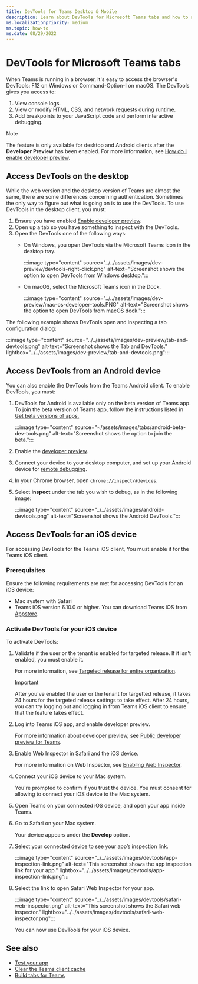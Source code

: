 ```yaml
---
title: DevTools for Teams Desktop & Mobile
description: Learn about DevTools for Microsoft Teams tabs and how to access and debug DevTools using Teams desktop or mobile client (Android).
ms.localizationpriority: medium
ms.topic: how-to
ms.date: 08/29/2022
---
```


# DevTools for Microsoft Teams tabs

When Teams is running in a browser, it's easy to access the browser's DevTools: F12 on Windows or Command-Option-I on macOS. The DevTools gives you access to:

1. View console logs.
1. View or modify HTML, CSS, and network requests during runtime.
1. Add breakpoints to your JavaScript code and perform interactive debugging.

> [!NOTE]
> The feature is only available for desktop and Android clients after the **Developer Preview** has been enabled. For more information, see [How do I enable developer preview](~/resources/dev-preview/developer-preview-intro.md).

## Access DevTools on the desktop

While the web version and the desktop version of Teams are almost the same, there are some differences concerning authentication. Sometimes the only way to figure out what is going on is to use the DevTools. To use DevTools in the desktop client, you must:

1. Ensure you have enabled [Enable developer preview](../../resources/dev-preview/developer-preview-intro.md#enable-developer-preview).
1. Open up a tab so you have something to inspect with the DevTools.
1. Open the DevTools one of the following ways:
    * On Windows, you open DevTools via the Microsoft Teams icon in the desktop tray.

      :::image type="content" source="../../assets/images/dev-preview/devtools-right-click.png" alt-text="Screenshot shows the option to open DevTools from Windows desktop.":::

    * On macOS, select the Microsoft Teams icon in the Dock.

      :::image type="content" source="../../assets/images/dev-preview/mac-os-developer-tools.PNG" alt-text="Screenshot shows the option to open DevTools from macOS dock.":::

The following example shows DevTools open and inspecting a tab configuration dialog:

   :::image type="content" source="../../assets/images/dev-preview/tab-and-devtools.png" alt-text="Screenshot shows the Tab and DevTools." lightbox="../../assets/images/dev-preview/tab-and-devtools.png":::

## Access DevTools from an Android device

You can also enable the DevTools from the Teams Android client. To enable DevTools, you must:

1. DevTools for Android is available only on the beta version of Teams app. To join the beta version of Teams app, follow the instructions listed in [Get beta versions of apps.](https://support.google.com/googleplay/answer/7003180?hl=en#:~:text=Get%20beta%20versions%20of%20apps)

   :::image type="content" source="~/assets/images/tabs/android-beta-dev-tools.png" alt-text="Screenshot shows the option to join the beta.":::

1. Enable the [developer preview](~/resources/dev-preview/developer-preview-intro.md).
1. Connect your device to your desktop computer, and set up your Android device for [remote debugging](https://developers.google.com/web/tools/chrome-devtools/remote-debugging/).
1. In your Chrome browser, open `chrome://inspect/#devices`.
1. Select **inspect** under the tab you wish to debug, as in the following image:

   :::image type="content" source="../../assets/images/android-devtools.png" alt-text="Screenshot shows the Android DevTools.":::

## Access DevTools for an iOS device

For accessing DevTools for the Teams iOS client, You must enable it for the Teams iOS client.

### Prerequisites

Ensure the following requirements are met for accessing DevTools for an iOS device:

* Mac system with Safari
* Teams iOS version 6.10.0 or higher. You can download Teams iOS from [Appstore](https://aka.ms/teamsmobiledownload).

### Activate DevTools for your iOS device

To activate DevTools:

1. Validate if the user or the tenant is enabled for targeted release. If it isn't enabled, you must enable it.

   For more information, see [Targeted release for entire organization](/microsoft-365/admin/manage/release-options-in-office-365?view=o365-worldwide.md#targeted-release-for-entire-organization&preserve-view=true).

   > [!IMPORTANT]
   > After you've enabled the user or the tenant for targetted release, it takes 24 hours for the targeted release settings to take effect. After 24 hours, you can try logging out and logging in from Teams iOS client to ensure that the feature takes effect.

1. Log into Teams iOS app, and enable developer preview.

   For more information about developer preview, see [Public developer preview for Teams](../../resources/dev-preview/developer-preview-intro.md).

1. Enable Web Inspector in Safari and the iOS device.

   For more information on Web Inspector, see [Enabling Web Inspector](https://webkit.org/web-inspector/enabling-web-inspector/).

1. Connect your iOS device to your Mac system.

   You're prompted to confirm if you trust the device. You must consent for allowing to connect your iOS device to the Mac system.

1. Open Teams on your connected iOS device, and open your app inside Teams.

1. Go to Safari on your Mac system.

   Your device appears under the **Develop** option.

1. Select your connected device to see your app’s inspection link.

   :::image type="content" source="../../assets/images/devtools/app-inspection-link.png" alt-text="This screenshot shows the app inspection link for your app." lightbox="../../assets/images/devtools/app-inspection-link.png":::

1. Select the link to open Safari Web Inspector for your app.

    :::image type="content" source="../../assets/images/devtools/safari-web-inspector.png" alt-text="This screenshot shows the Safari web inspector." lightbox="../../assets/images/devtools/safari-web-inspector.png":::

   You can now use DevTools for your iOS device.

## See also

* [Test your app](../../concepts/build-and-test/test-app-overview.md)
* [Clear the Teams client cache](/microsoftteams/troubleshoot/teams-administration/clear-teams-cache)
* [Build tabs for Teams](../what-are-tabs.md)
